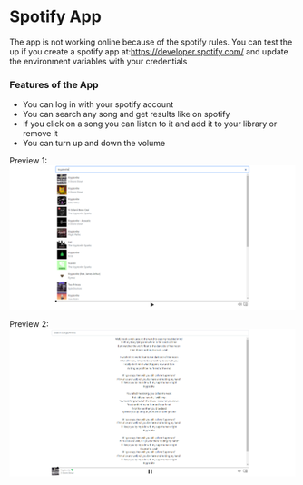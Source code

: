 # Spotify App

The app is not working online because of the spotify rules.
You can test the up if you create a spotify app at:https://developer.spotify.com/ and update the environment variables with your credentials

### Features of the App
- You can log in with your spotify account
- You can search any song and get results like on spotify
- If you click on a song you can listen to it and add it to your library or remove it
- You can turn up and down the volume


Preview 1:
![plot](./1.png)

Preview 2:
![plot](./2.png)


